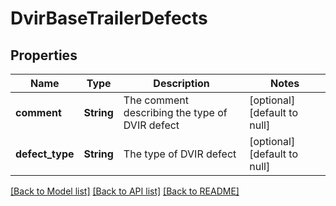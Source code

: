 # DvirBaseTrailerDefects

## Properties
Name | Type | Description | Notes
------------ | ------------- | ------------- | -------------
**comment** | **String** | The comment describing the type of DVIR defect | [optional] [default to null]
**defect_type** | **String** | The type of DVIR defect | [optional] [default to null]

[[Back to Model list]](../README.md#documentation-for-models) [[Back to API list]](../README.md#documentation-for-api-endpoints) [[Back to README]](../README.md)


